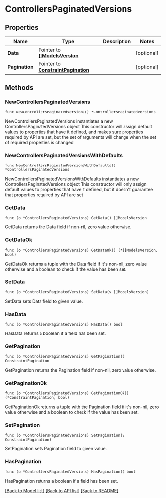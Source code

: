 # ControllersPaginatedVersions

## Properties

Name | Type | Description | Notes
------------ | ------------- | ------------- | -------------
**Data** | Pointer to [**[]ModelsVersion**](ModelsVersion.md) |  | [optional] 
**Pagination** | Pointer to [**ConstraintPagination**](ConstraintPagination.md) |  | [optional] 

## Methods

### NewControllersPaginatedVersions

`func NewControllersPaginatedVersions() *ControllersPaginatedVersions`

NewControllersPaginatedVersions instantiates a new ControllersPaginatedVersions object
This constructor will assign default values to properties that have it defined,
and makes sure properties required by API are set, but the set of arguments
will change when the set of required properties is changed

### NewControllersPaginatedVersionsWithDefaults

`func NewControllersPaginatedVersionsWithDefaults() *ControllersPaginatedVersions`

NewControllersPaginatedVersionsWithDefaults instantiates a new ControllersPaginatedVersions object
This constructor will only assign default values to properties that have it defined,
but it doesn't guarantee that properties required by API are set

### GetData

`func (o *ControllersPaginatedVersions) GetData() []ModelsVersion`

GetData returns the Data field if non-nil, zero value otherwise.

### GetDataOk

`func (o *ControllersPaginatedVersions) GetDataOk() (*[]ModelsVersion, bool)`

GetDataOk returns a tuple with the Data field if it's non-nil, zero value otherwise
and a boolean to check if the value has been set.

### SetData

`func (o *ControllersPaginatedVersions) SetData(v []ModelsVersion)`

SetData sets Data field to given value.

### HasData

`func (o *ControllersPaginatedVersions) HasData() bool`

HasData returns a boolean if a field has been set.

### GetPagination

`func (o *ControllersPaginatedVersions) GetPagination() ConstraintPagination`

GetPagination returns the Pagination field if non-nil, zero value otherwise.

### GetPaginationOk

`func (o *ControllersPaginatedVersions) GetPaginationOk() (*ConstraintPagination, bool)`

GetPaginationOk returns a tuple with the Pagination field if it's non-nil, zero value otherwise
and a boolean to check if the value has been set.

### SetPagination

`func (o *ControllersPaginatedVersions) SetPagination(v ConstraintPagination)`

SetPagination sets Pagination field to given value.

### HasPagination

`func (o *ControllersPaginatedVersions) HasPagination() bool`

HasPagination returns a boolean if a field has been set.


[[Back to Model list]](../README.md#documentation-for-models) [[Back to API list]](../README.md#documentation-for-api-endpoints) [[Back to README]](../README.md)



